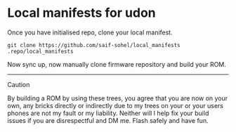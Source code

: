 # Local manifests for udon

Once you have initialised repo, clone your local manifest.

`git clone https://github.com/saif-sohel/local_manifests .repo/local_manifests`

Now sync up, now manually clone firmware repository and build your ROM.
___
> [!CAUTION]
> By building a ROM by using these trees, you agree that you are now on your own, any bricks directly or indirectly due to my trees on your or your users phones are not my fault or my liability. Neither will I help fix your build issues if you are disrespectful and DM me. Flash safely and have fun.
